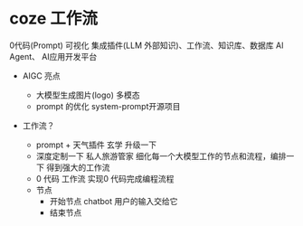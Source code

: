 # coze 工作流
0代码(Prompt) 可视化 集成插件(LLM 外部知识)、工作流、知识库、数据库  AI Agent、
AI应用开发平台

- AIGC 亮点
  - 大模型生成图片(logo)  多模态  
  - prompt 的优化
    system-prompt开源项目

- 工作流？
  - prompt + 天气插件  玄学
  升级一下
  - 深度定制一下  私人旅游管家
    细化每一个大模型工作的节点和流程，编排一下
    得到强大的工作流
  - 0 代码
    工作流 实现0 代码完成编程流程
  - 节点
    - 开始节点
      chatbot 用户的输入交给它
    - 结束节点  
